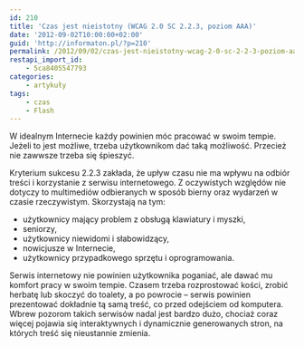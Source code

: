 ```yaml
---
id: 210
title: 'Czas jest nieistotny (WCAG 2.0 SC 2.2.3, poziom AAA)'
date: '2012-09-02T10:00:00+02:00'
guid: 'http://informaton.pl/?p=210'
permalink: /2012/09/02/czas-jest-nieistotny-wcag-2-0-sc-2-2-3-poziom-aaa/
restapi_import_id:
    - 5ca8405547793
categories:
    - artykuły
tags:
    - czas
    - Flash
---
```


W idealnym Internecie każdy powinien móc pracować w swoim tempie. Jeżeli to jest możliwe, trzeba użytkownikom dać taką możliwość. Przecież nie zawwsze trzeba się śpieszyć.

Kryterium sukcesu 2.2.3 zakłada, że upływ czasu nie ma wpływu na odbiór treści i korzystanie z serwisu internetowego. Z oczywistych względów nie dotyczy to multimediów odbieranych w sposób bierny oraz wydarzeń w czasie rzeczywistym. Skorzystają na tym:

- użytkownicy mający problem z obsługą klawiatury i myszki,
- seniorzy,
- użytkownicy niewidomi i słabowidzący,
- nowicjusze w Internecie,
- użytkownicy przypadkowego sprzętu i oprogramowania.

Serwis internetowy nie powinien użytkownika poganiać, ale dawać mu komfort pracy w swoim tempie. Czasem trzeba rozprostować kości, zrobić herbatę lub skoczyć do toalety, a po powrocie – serwis powinien prezentować dokładnie tą samą treść, co przed odejściem od komputera. Wbrew pozorom takich serwisów nadal jest bardzo dużo, chociaż coraz więcej pojawia się interaktywnych i dynamicznie generowanych stron, na których treść się nieustannie zmienia.

